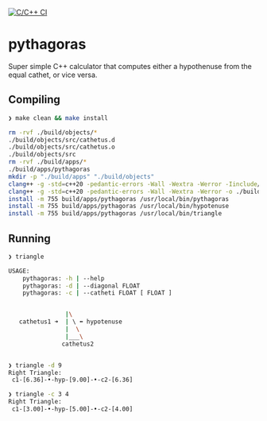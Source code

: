 [![C/C++ CI](https://github.com/kigster/pythagoras/actions/workflows/build.yml/badge.svg)](https://github.com/kigster/pythagoras/actions/workflows/build.yml)

# pythagoras

Super simple C++ calculator that computes either a hypothenuse from the equal cathet, or vice versa.

## Compiling

```bash
❯ make clean && make install

rm -rvf ./build/objects/*
./build/objects/src/cathetus.d
./build/objects/src/cathetus.o
./build/objects/src
rm -rvf ./build/apps/*
./build/apps/pythagoras
mkdir -p "./build/apps" "./build/objects"
clang++ -g -std=c++20 -pedantic-errors -Wall -Wextra -Werror -Iinclude/ -c src/cathetus.cpp -MMD -o build/objects/src/cathetus.o
clang++ -g -std=c++20 -pedantic-errors -Wall -Wextra -Werror -o ./build/apps/pythagoras build/objects/src/cathetus.o -L/usr/lib -lstdc++ -lm
install -m 755 build/apps/pythagoras /usr/local/bin/pythagoras
install -m 755 build/apps/pythagoras /usr/local/bin/hypotenuse
install -m 755 build/apps/pythagoras /usr/local/bin/triangle
```


## Running

```bash
❯ triangle

USAGE:
	pythagoras: -h | --help
 	pythagoras: -d | --diagonal FLOAT
 	pythagoras: -c | --catheti FLOAT [ FLOAT ]


                |\
   cathetus1 ➜  | \ ⬅︎ hypotenuse
                |  \
                |___\
               cathetus2


❯ triangle -d 9
Right Triangle:
 c1-[6.36]-•-hyp-[9.00]-•-c2-[6.36]

❯ triangle -c 3 4
Right Triangle:
 c1-[3.00]-•-hyp-[5.00]-•-c2-[4.00]
```

